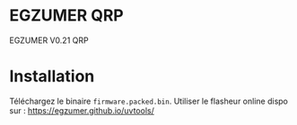 # EGZUMER QRP
EGZUMER V0.21 QRP

# Installation

Téléchargez le binaire `firmware.packed.bin`.
Utiliser le flasheur online dispo sur : https://egzumer.github.io/uvtools/
